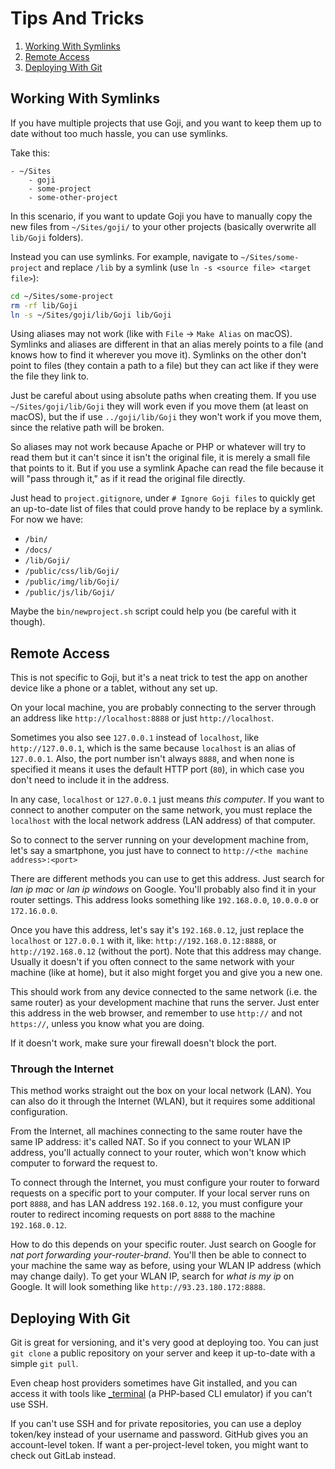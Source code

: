 Tips And Tricks
===============

1. [Working With Symlinks](#working-with-symlinks)
2. [Remote Access](#remote-access)
3. [Deploying With Git](#deploying-with-git)

Working With Symlinks
---------------------

If you have multiple projects that use Goji, and you want to keep them up to date without too
much hassle, you can use symlinks.

Take this:

```
- ~/Sites
    - goji
    - some-project
    - some-other-project
```

In this scenario, if you want to update Goji you have to manually copy the new files from
`~/Sites/goji/` to your other projects (basically overwrite all `lib/Goji` folders).

Instead you can use symlinks. For example, navigate to `~/Sites/some-project` and replace `/lib` by
a symlink (use `ln -s <source file> <target file>`):

```sh
cd ~/Sites/some-project
rm -rf lib/Goji
ln -s ~/Sites/goji/lib/Goji lib/Goji
```

Using aliases may not work (like with `File` &rarr; `Make Alias` on macOS). Symlinks and aliases are
different in that an alias merely points to a file (and knows how to find it wherever you move it).
Symlinks on the other don't point to files (they contain a path to a file) but they can act like if
they were the file they link to.

Just be careful about using absolute paths when creating them. If you use `~/Sites/goji/lib/Goji`
they will work even if you move them (at least on macOS), but the if use `../goji/lib/Goji` they won't
work if you move them, since the relative path will be broken.

So aliases may not work because Apache or PHP or whatever will try to read them but it can't since
it isn't the original file, it is merely a small file that points to it. But if you use a symlink
Apache can read the file because it will "pass through it," as if it read the original file directly.

Just head to `project.gitignore`, under `# Ignore Goji files` to quickly get an up-to-date list of
files that could prove handy to be replace by a symlink. For now we have:

- `/bin/`
- `/docs/`
- `/lib/Goji/`
- `/public/css/lib/Goji/`
- `/public/img/lib/Goji/`
- `/public/js/lib/Goji/`

Maybe the `bin/newproject.sh` script could help you (be careful with it though).

Remote Access
-------------

This is not specific to Goji, but it's a neat trick to test the app on another device
like a phone or a tablet, without any set up.

On your local machine, you are probably connecting to the server through an address
like `http://localhost:8888` or just `http://localhost`.

Sometimes you also see `127.0.0.1` instead of `localhost`, like `http://127.0.0.1`,
which is the same because `localhost` is an alias of `127.0.0.1`. Also, the port number
isn't always `8888`, and when none is specified it means it uses the default HTTP
port (`80`), in which case you don't need to include it in the address.

In any case, `localhost` or `127.0.0.1` just means *this computer*. If you want to
connect to another computer on the same network, you must replace the `localhost`
with the local network address (LAN address) of that computer.

So to connect to the server running on your development machine from, let's say a
smartphone, you just have to connect to `http://<the machine address>:<port>` 

There are different methods you can use to get this address. Just search for *lan ip mac*
or *lan ip windows* on Google. You'll probably also find it in your router settings.
This address looks something like `192.168.0.0`, `10.0.0.0` or `172.16.0.0`.

Once you have this address, let's say it's `192.168.0.12`, just replace the `localhost`
or `127.0.0.1` with it, like: `http://192.168.0.12:8888`, or `http://192.168.0.12`
(without the port). Note that this address may change. Usually it doesn't if you often
connect to the same network with your machine (like at home), but it also might forget
you and give you a new one.

This should work from any device connected to the same network (i.e. the same router) as
your development machine that runs the server. Just enter this address in the web browser,
and remember to use `http://` and not `https://`, unless you know what you are doing.

If it doesn't work, make sure your firewall doesn't block the port.

### Through the Internet

This method works straight out the box on your local network (LAN). You can also do it
through the Internet (WLAN), but it requires some additional configuration.

From the Internet, all machines connecting to the same router have the same IP address:
it's called NAT. So if you connect to your WLAN IP address, you'll actually connect to
your router, which won't know which computer to forward the request to.

To connect through the Internet, you must configure your router to forward requests on
a specific port to your computer. If your local server runs on port `8888`, and has LAN
address `192.168.0.12`, you must configure your router to redirect incoming requests
on port `8888` to the machine `192.168.0.12`.

How to do this depends on your specific router. Just search on Google for *nat port
forwarding your-router-brand*. You'll then be able to connect to your machine the same
way as before, using your WLAN IP address (which may change daily). To get your WLAN IP,
search for *what is my ip* on Google. It will look something like `http://93.23.180.172:8888`. 

Deploying With Git
------------------

Git is great for versioning, and it's very good at deploying too. You can just `git clone` a
public repository on your server and keep it up-to-date with a simple `git pull`.

Even cheap host providers sometimes have Git installed, and you can access it with tools like
[_terminal](https://github.com/qrichert/_terminal) (a PHP-based CLI emulator) if you can't use SSH.

If you can't use SSH and for private repositories, you can use a deploy token/key instead of your
username and password. GitHub gives you an account-level token. If want a per-project-level token,
you might want to check out GitLab instead.
